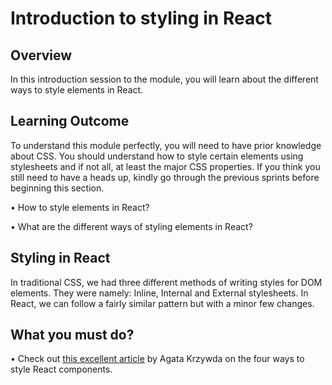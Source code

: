 ﻿# **Introduction to styling in React**

## Overview

In this introduction session to the module, you will learn about the different ways to style elements in React.


## Learning Outcome

To understand this module perfectly, you will need to have prior knowledge about CSS. You should understand how to style certain elements using stylesheets and if not all, at least the major CSS properties. If you think you still need to have a heads up, kindly go through the previous sprints before beginning this section.

•	How to style elements in React?

•	What are the different ways of styling elements in React?


## Styling in React

In traditional CSS, we had three different methods of writing styles for DOM elements. They were namely: Inline, Internal and External stylesheets. 
In React, we can follow a fairly similar pattern but with a minor few changes.

## What you must do?
•	Check out [this excellent article](https://codeburst.io/4-four-ways-to-style-react-components-ac6f323da822) by Agata Krzywda on the four ways to style React components.



